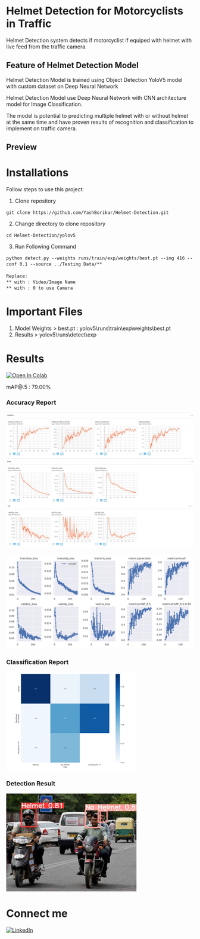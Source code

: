 # Helmet Detection for Motorcyclists in Traffic
Helmet Detection system detects if motorcyclist if equiped with helmet with live feed from the traffic camera.

## Feature of Helmet Detection Model
Helmet Detection Model is trained using Object Detection YoloV5 model with custom dataset on Deep Neural Network

Helmet Detection Model use Deep Neural Network with CNN architecture model for Image Classification.

The model is potential to predicting multiple helmet with or without helmet at the same time and have proven results of recognition and classification to implement on traffic camera.

## Preview


# Installations
Follow steps to use this project:

1. Clone repository
```
git clone https://github.com/YashBorikar/Helmet-Detection.git
```
2. Change directory to clone repository
```
cd Helmet-Detection/yolov5
```
3. Run Following Command
```
python detect.py --weights runs/train/exp/weights/best.pt --img 416 --conf 0.1 --source ../Testing Data/**

Replace:
** with : Video/Image Name
** with : 0 to use Camera
```

# Important Files
1. Model Weights > best.pt : yolov5\runs\train\exp\weights\best.pt
2. Results > yolov5\runs\detect\exp

# Results

<a href="https://colab.research.google.com/drive/1FyvWRk-9U-pZo3Yt0MgagLwUtxN74oON?usp=sharing"><img src="https://colab.research.google.com/assets/colab-badge.svg" alt="Open In Colab"/></a>

mAP@.5 : 79.00%
 ### Accuracy Report
<p>
  <img src="Git Assets/Reports 1.jpg" width="550" alt="Accuracy">
</p>
<p>
  <img src="Git Assets/Reports 2.png" width="550" alt="Accuracy">
</p>

 ### Classification Report
<p>
  <img src="Git Assets/Confusion Matrix.png" width="350" alt="Accuracy">
</p>

### Detection Result
<p>
  <img src="Git Assets/Detection Result.jpg" width="350" alt="Accuracy">
</p>

# Connect me
[![LinkedIn](https://img.shields.io/badge/-LinkedIn-black.svg?style=flat-square&logo=linkedin&colorB=555)](https://www.linkedin.com/in/yashborikar/)
